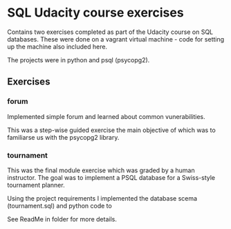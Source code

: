 # SQL Udacity course exercises

Contains two exercises completed as part of the Udacity course on SQL databases. These were done on a vagrant virtual machine - code for setting up the machine also included here.

The projects were in python and psql (psycopg2).

## Exercises
### forum

Implemented simple forum and learned about common vunerabilities.

This was a step-wise guided exercise the main objective of which was to familiarse us with the psycopg2 library.


### tournament

This was the final module exercise which was graded by a human instructor. The goal was to implement a PSQL database for a Swiss-style tournament planner.

Using the project requirements I implemented the database scema (tournament.sql) and python code to 

See ReadMe in folder for more details.